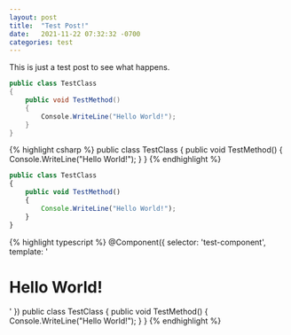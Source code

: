 ```yaml
---
layout: post
title:  "Test Post!"
date:   2021-11-22 07:32:32 -0700
categories: test
---
```

This is just a test post to see what happens.

```csharp
public class TestClass
{
    public void TestMethod()
    {
        Console.WriteLine("Hello World!");
    }
}
```

{% highlight csharp %}
public class TestClass
{
    public void TestMethod()
    {
        Console.WriteLine("Hello World!");
    }
}
{% endhighlight %}

```typescript
public class TestClass
{
    public void TestMethod()
    {
        Console.WriteLine("Hello World!");
    }
}
```

{% highlight typescript %}
@Component({
    selector: 'test-component',
    template: '<h1>Hello World!</h1>'
})
public class TestClass
{
    public void TestMethod()
    {
        Console.WriteLine("Hello World!");
    }
}
{% endhighlight %}